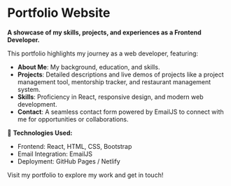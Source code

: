 # Portfolio Website  
**A showcase of my skills, projects, and experiences as a Frontend Developer.**  

This portfolio highlights my journey as a web developer, featuring:  
- **About Me**: My background, education, and skills.  
- **Projects**: Detailed descriptions and live demos of projects like a project management tool, mentorship tracker, and restaurant management system.  
- **Skills**: Proficiency in React, responsive design, and modern web development.  
- **Contact**: A seamless contact form powered by EmailJS to connect with me for opportunities or collaborations.  

🚀 **Technologies Used:**  
- Frontend: React, HTML, CSS, Bootstrap  
- Email Integration: EmailJS  
- Deployment: GitHub Pages / Netlify  

Visit my portfolio to explore my work and get in touch!  
